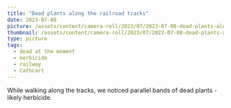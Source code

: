 ```yaml
---
title: "Dead plants along the railroad tracks"
date: 2023-07-08
picture: /assets/content/camera-roll/2023/07/2023-07-08-dead-plants-along-the-unused-tracks/20230709_005541325_iOS.jpg
thumbnail: /assets/content/camera-roll/2023/07/2023-07-08-dead-plants-along-the-unused-tracks/20230709_005541325_iOS-thumbnail.jpg
type: picture
tags:
  - dead at the moment
  - herbicide
  - railway
  - Cathcart
---
```

While walking along the tracks, we noticed parallel bands of dead plants - likely herbicide.